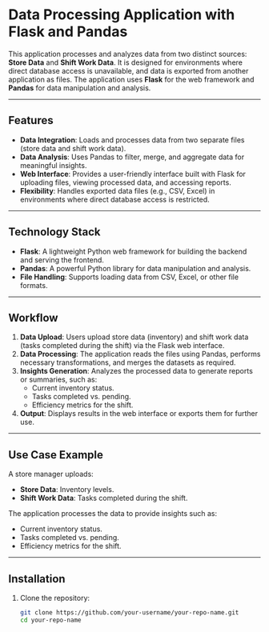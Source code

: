 # Data Processing Application with Flask and Pandas

This application processes and analyzes data from two distinct sources: **Store Data** and **Shift Work Data**. It is designed for environments where direct database access is unavailable, and data is exported from another application as files. The application uses **Flask** for the web framework and **Pandas** for data manipulation and analysis.

---

## Features

- **Data Integration**: Loads and processes data from two separate files (store data and shift work data).
- **Data Analysis**: Uses Pandas to filter, merge, and aggregate data for meaningful insights.
- **Web Interface**: Provides a user-friendly interface built with Flask for uploading files, viewing processed data, and accessing reports.
- **Flexibility**: Handles exported data files (e.g., CSV, Excel) in environments where direct database access is restricted.

---

## Technology Stack

- **Flask**: A lightweight Python web framework for building the backend and serving the frontend.
- **Pandas**: A powerful Python library for data manipulation and analysis.
- **File Handling**: Supports loading data from CSV, Excel, or other file formats.

---

## Workflow

1. **Data Upload**: Users upload store data (inventory) and shift work data (tasks completed during the shift) via the Flask web interface.
2. **Data Processing**: The application reads the files using Pandas, performs necessary transformations, and merges the datasets as required.
3. **Insights Generation**: Analyzes the processed data to generate reports or summaries, such as:
   - Current inventory status.
   - Tasks completed vs. pending.
   - Efficiency metrics for the shift.
4. **Output**: Displays results in the web interface or exports them for further use.

---

## Use Case Example

A store manager uploads:
- **Store Data**: Inventory levels.
- **Shift Work Data**: Tasks completed during the shift.

The application processes the data to provide insights such as:
- Current inventory status.
- Tasks completed vs. pending.
- Efficiency metrics for the shift.

---

## Installation

1. Clone the repository:
   ```bash
   git clone https://github.com/your-username/your-repo-name.git
   cd your-repo-name